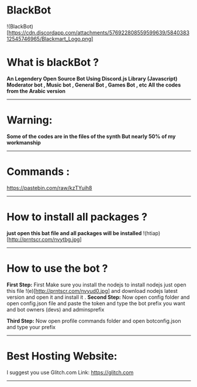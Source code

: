 # BlackBot
!(BlackBot)[https://cdn.discordapp.com/attachments/576922808559599639/584038312545746965/Blackmart_Logo.png]

# What is blackBot ?
**An Legendery Open Source Bot Using Discord.js Library (Javascript)
Moderator bot , Music bot , General Bot , Games Bot , etc**
**All the codes from the Arabic version**

-----------------------------------

# Warning:
**Some of the codes are in the files of the synth
But nearly 50% of my workmanship**

-----------------------------------

# Commands :

https://pastebin.com/raw/kzTYuih8

-----------------------------------

# How to install all packages ?
**just open this bat file and all packages will be installed**
!(htiap)[http://prntscr.com/nvytbg.jpg]
 
-----------------------------------

# How to use the bot ?
**First Step:** First Make sure you install the nodejs 
to install nodejs just open this file !(e)[http://prntscr.com/nvyud0.jpg]
and download nodejs latest version and open it and install it .
**Second Step:** Now open config folder and open config.json file 
and paste the token and type the bot prefix you want and bot owners (devs) and adminsprefix

**Third Step:** Now open profile commands folder and open botconfig.json and type your prefix

-----------------------------------

# Best Hosting Website:
I suggest you use Glitch.com
Link: https://glitch.com

-----------------------------------


